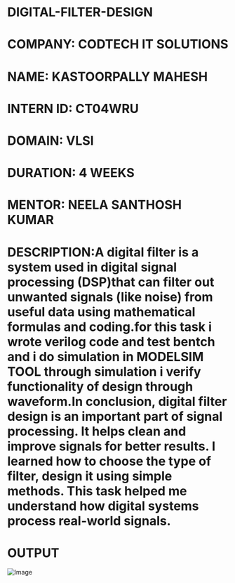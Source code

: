 # DIGITAL-FILTER-DESIGN
# COMPANY: CODTECH IT SOLUTIONS
# NAME: KASTOORPALLY MAHESH
# INTERN ID: CT04WRU
# DOMAIN: VLSI
# DURATION: 4 WEEKS
# MENTOR:  NEELA SANTHOSH KUMAR 
# DESCRIPTION:A digital filter is a system used in digital signal processing (DSP)that can filter out unwanted signals (like noise) from useful data using mathematical formulas and coding.for this task i wrote verilog code and test bentch and i do simulation in MODELSIM TOOL through simulation i verify functionality of design through waveform.In conclusion, digital filter design is an important part of signal processing. It helps clean and improve signals for better results. I learned how to choose the type of filter, design it using simple methods. This task helped me understand how digital systems process real-world signals.
# OUTPUT
![Image](https://github.com/user-attachments/assets/732b0651-fdc7-4047-8554-a8f2412280a9)
